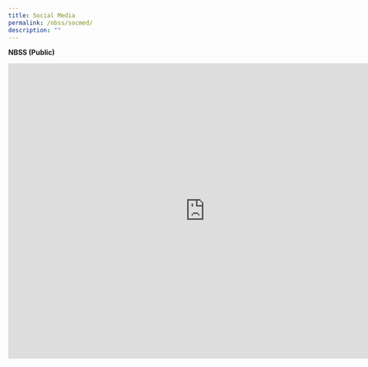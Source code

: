 ```yaml
---
title: Social Media
permalink: /nbss/socmed/
description: ""
---
```


<p><strong>NBSS (Public)</strong></p>
<p><iframe src="https://www.google.com/calendar/embed?src=moe.edu.sg_da8lc2ruqofghpl4b6d6im62e4%40group.calendar.google.com&amp;ctz=Asia/Singapore" width="800" height="600" frameborder="0" scrolling="no"></iframe></p>